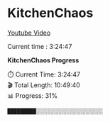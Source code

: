 # KitchenChaos

[Youtube Video](https://www.youtube.com/watch?v=AmGSEH7QcDg&t=3293s)

Current time : 3:24:47

<!--progress-start-->

**KitchenChaos Progress**

⏱️ Current Time: 3:24:47  
🎬 Total Length: 10:49:40  
📊 Progress: 31%  

`█████████░░░░░░░░░░░░░░░░░░░░░`


<!--progress-end-->

